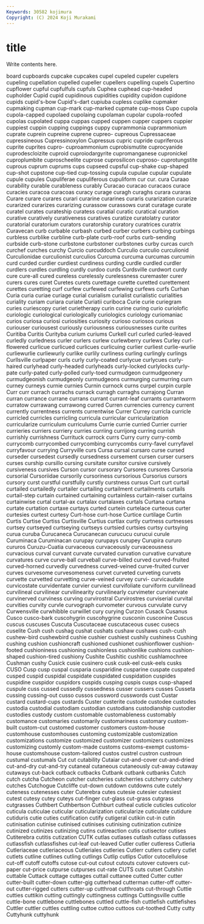 ```yaml
---
Keywords: 30582 kojimura
Copyright: (C) 2024 Koji Murakami
---
```


# title

Write contents here.



board cupboards cupcake cupcakes
cupel cupeled cupeler cupelers cupeling cupellation cupelled cupeller cupellers cupelling
cupels Cupertino cupflower cupful cupfulfuls cupfuls Cuphea cuphead cup-headed cupholder
Cupid cupid cupidinous cupidities cupidity cupidon cupidone cupids cupid's-bow Cupid's-dart
cupiuba cupless cuplike cupmaker cupmaking cupman cup-mark cup-marked cupmate cup-moss
Cupo cupola cupola-capped cupolaed cupolaing cupolaman cupolar cupola-roofed cupolas cupolated
cuppa cuppas cupped cuppen cupper cuppers cuppier cuppiest cuppin cupping
cuppings cuppy cuprammonia cuprammonium cuprate cuprein cupreine cuprene cupreo- cupreous
Cupressaceae cupressineous Cupressinoxylon Cupressus cupric cupride cupriferous cuprite cuprites cupro-
cuproammonium cuprobismutite cuprocyanide cuprodescloizite cuproid cuproiodargyrite cupromanganese cupronickel cuproplumbite cuproscheelite
cuprose cuprosilicon cuproso- cuprotungstite cuprous cuprum cuprums cups cupseed cupsful
cup-shake cup-shaped cup-shot cupstone cup-tied cup-tossing cupula cupulae cupular cupulate
cupule cupules Cupuliferae cupuliferous cupuliform cur cur. cura Curaao curability
curable curableness curably Curacao curacao curacaos curace curacies curacoa curacoas
curacy curage curagh curaghs curara curaras Curare curare curares curari
curarine curarines curaris curarization curarize curarized curarizes curarizing curassow curassows
curat curatage curate curatel curates curateship curatess curatial curatic curatical
curation curative curatively curativeness curatives curatize curatolatry curator curatorial curatorium
curators curatorship curatory curatrices curatrix Curavecan curb curbable curbash curbed
curber curbers curbing curbings curbless curblike curbline curb-plate curb-roof curbs
curb-sending curbside curb-stone curbstone curbstoner curbstones curby curcas curch curchef
curches curchy Curcio curcuddoch Curculio curculio curculionid Curculionidae curculionist curculios
Curcuma curcuma curcumas curcumin curd curded curdier curdiest curdiness curding
curdle curdled curdler curdlers curdles curdling curdly curdoo curds Curdsville
curdwort curdy cure cure-all cured cureless curelessly curelessness curemaster curer
curers cures curet Curetes curets curettage curette curetted curettement curettes
curetting curf curfew curfewed curfewing curfews curfs Curhan Curia curia
curiae curiage curial curialism curialist curialistic curialities curiality curiam curiara
curiate Curiatii curiboca Curie curie curiegram curies curiescopy curiet curietherapy
curin curine curing curio curiolofic curiologic curiological curiologically curiologics curiology
curiomaniac curios curiosa curiosi curiosities curiosity curioso curiosos curious curiouser
curiousest curiously curiousness curiousnesses curite curites Curitiba Curitis Curityba curium
curiums Curkell curl curled curled-leaved curledly curledness curler curlers curlew
curlewberry curlews Curley curl-flowered curlicue curlicued curlicues curlicuing curlier curliest
curlie-wurlie curliewurlie curliewurly curlike curlily curliness curling curlingly curlings Curllsville
curlpaper curls curly curly-coated curlycue curlycues curly-haired curlyhead curly-headed curlyheads
curly-locked curlylocks curly-pate curly-pated curly-polled curly-toed curmudgeon curmudgeonery curmudgeonish curmudgeonly
curmudgeons curmurging curmurring curn curney curneys curnie curnies Curnin curnock
curns curpel curpin curple Curr curr currach currachs currack curragh
curraghs currajong Curran curran currance currane currans currant currant-leaf currants
currantworm curratow currawang currawong curred Curren currencies currency current currently
currentness currents currentwise Currer Currey curricla curricle curricled curricles curricling
curricula curricular curricularization curricularize curriculum curriculums Currie currie curried Currier
currier currieries curriers curriery curries curriing currijong curring currish currishly
currishness Currituck currock currs Curry curry curry-comb currycomb currycombed currycombing
currycombs curry-favel curryfavel curryfavour currying Curryville curs Cursa cursal cursaro
curse cursed curseder cursedest cursedly cursedness cursement cursen curser cursers
curses curship cursillo cursing cursitate cursitor cursive cursively cursiveness cursives
Curson cursor cursorary Cursores cursores Cursoria cursorial Cursoriidae cursorily cursoriness
cursorious Cursorius cursors cursory curst curstful curstfully curstly curstness cursus
Curt curt curtail curtailed curtailedly curtailer curtailing curtailment curtailments curtails
curtail-step curtain curtained curtaining curtainless curtain-raiser curtains curtainwise curtal curtal-ax
curtalax curtalaxes curtals Curtana curtana curtate curtation curtaxe curtays curted
curtein curtelace curteous curter curtesies curtest curtesy Curt-hose curt-hose Curtice
curtilage Curtin Curtis Curtise Curtiss Curtisville Curtius curtlax curtly curtness
curtnesses curtsey curtseyed curtseying curtseys curtsied curtsies curtsy curtsying curua
curuba Curucaneca Curucanecan curucucu curucui curule Curuminaca Curuminacan curupay curupays
curupey Curupira cururo cururos Curuzu-Cuatia curvaceous curvaceously curvaceousness curvacious curval
curvant curvate curvated curvation curvative curvature curvatures curve curve-ball curveball
curve-billed curved curved-fruited curved-horned curvedly curvedness curved-veined curve-fruited curver curves
curvesome curvesomeness curvet curveted curveting curvets curvette curvetted curvetting curve-veined
curvey curvi- curvicaudate curvicostate curvidentate curvier curviest curvifoliate curviform curvilinead
curvilineal curvilinear curvilinearity curvilinearly curvimeter curvinervate curvinerved curviness curving curvirostral
Curvirostres curviserial curvital curvities curvity curvle curvograph curvometer curvous curvulate
curvy Curwensville curwhibble curwillet cury curying Curzon Cusack Cusanus Cusco
cusco-bark cuscohygrin cuscohygrine cusconin cusconine Cuscus cuscus cuscuses Cuscuta Cuscutaceae
cuscutaceous cusec cusecs cuselite Cush cush cushag cushat cushats cushaw
cushaws cush-cush cushew-bird cushewbird cushie cushier cushiest cushily cushiness Cushing
cushing cushion cushioncraft cushioned cushionet cushionflower cushion-footed cushioniness cushioning cushionless
cushionlike cushions cushion-shaped cushion-tired cushiony Cushite Cushitic cushitic cushlamochree Cushman
cushy Cusick cusie cusinero cusk cusk-eel cusk-eels cusks CUSO Cusp
cusp cuspal cusparia cusparidine cusparine cuspate cuspated cusped cuspid cuspidal
cuspidate cuspidated cuspidation cuspides cuspidine cuspidor cuspidors cuspids cusping cuspis
cusps cusp-shaped cuspule cuss cussed cussedly cussedness cusser cussers cusses
Cusseta cussing cussing-out cusso cussos cussword cusswords cust Custar custard
custard-cups custards Custer custerite custode custodee custodes custodia custodial custodiam
custodian custodians custodianship custodier custodies custody custom customable customableness customably
customance customaries customarily customariness customary custom-built custom-cut customed customer customers
custom-house customhouse customhouses customing customizable customization customizations customize customized customizer
customizers customizes customizing customly custom-made customs customs-exempt customs-house customshouse custom-tailored
custos custrel custron custroun custumal custumals Cut cut cutability Cutaiar
cut-and-cover cut-and-dried cut-and-dry cut-and-try cutaneal cutaneous cutaneously cut-away cutaway cutaways
cut-back cutback cutbacks Cutbank cutbank cutbanks Cutch cutch cutcha Cutcheon
cutcher cutcheries cutcherries cutcherry cutchery cutches Cutchogue Cutcliffe cut-down cutdown
cutdowns cute cutely cuteness cutenesses cuter Cuterebra cutes cutesie cutesier
cutesiest cutest cutesy cutey cuteys cut-finger cut-glass cut-grass cutgrass cutgrasses
Cuthbert Cuthbertson Cuthburt cutheal cuticle cuticles cuticolor cuticula cuticulae cuticular
cuticularization cuticularize cuticulate cutidure cutiduris cutie cuties cutification cutify cutigeral
cutikin cut-in cutin cutinisation cutinise cutinised cutinises cutinising cutinization cutinize
cutinized cutinizes cutinizing cutins cutireaction cutis cutisector cutises Cutiterebra cutitis
cutization CUTK cutlas cutlases cutlash cutlass cutlasses cutlassfish cutlassfishes cut-leaf
cut-leaved Cutler cutler cutleress Cutleria Cutleriaceae cutleriaceous Cutleriales cutleries Cutlerr
cutlers cutlery cutlet cutlets cutline cutlines cutling cutlings Cutlip cutlips
Cutlor cutocellulose cut-off cutoff cutoffs cutose cut-out cutout cutouts cutover
cutovers cut-paper cut-price cutpurse cutpurses cut-rate CUTS cuts cutset Cutshin
cuttable Cuttack cuttage cuttages cuttail cuttanee cutted Cutter cutter cutter-built
cutter-down cutter-gig cutterhead cutterman cutter-off cutter-out cutter-rigged cutters cutter-up cutthroat
cutthroats cut-through Cuttie cutties cuttikin cutting cuttingly cuttingness cuttings Cuttingsville
cuttle cuttle-bone cuttlebone cuttlebones cuttled cuttle-fish cuttlefish cuttlefishes Cuttler cuttler
cuttles cuttling cuttoe cuttoo cuttoos cut-toothed Cutty cutty Cuttyhunk cuttyhunk
